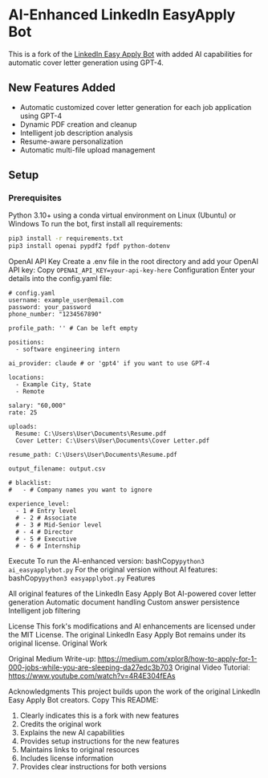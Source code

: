 # AI-Enhanced LinkedIn EasyApply Bot

This is a fork of the [LinkedIn Easy Apply Bot](https://github.com/lorencmiki/linkedin-easy-apply-bot) with added AI capabilities for automatic cover letter generation using GPT-4.

## New Features Added
- Automatic customized cover letter generation for each job application using GPT-4
- Dynamic PDF creation and cleanup
- Intelligent job description analysis
- Resume-aware personalization
- Automatic multi-file upload management

## Setup 

### Prerequisites
Python 3.10+ using a conda virtual environment on Linux (Ubuntu) or Windows
To run the bot, first install all requirements:

```bash
pip3 install -r requirements.txt
pip3 install openai pypdf2 fpdf python-dotenv
```
OpenAI API Key
Create a .env file in the root directory and add your OpenAI API key:
Copy
```OPENAI_API_KEY=your-api-key-here```
Configuration
Enter your details into the config.yaml file:
```
# config.yaml
username: example_user@email.com
password: your_password
phone_number: "1234567890"

profile_path: '' # Can be left empty

positions:
  - software engineering intern

ai_provider: claude # or 'gpt4' if you want to use GPT-4

locations:
  - Example City, State
  - Remote

salary: "60,000"
rate: 25

uploads:
  Resume: C:\Users\User\Documents\Resume.pdf
  Cover Letter: C:\Users\User\Documents\Cover Letter.pdf

resume_path: C:\Users\User\Documents\Resume.pdf

output_filename: output.csv

# blacklist:
#   - # Company names you want to ignore

experience_level:
  - 1 # Entry level
  # - 2 # Associate
  # - 3 # Mid-Senior level
  # - 4 # Director
  # - 5 # Executive
  # - 6 # Internship
```
Execute
To run the AI-enhanced version:
bashCopy```python3 ai_easyapplybot.py```
For the original version without AI features:
bashCopy```python3 easyapplybot.py```
Features

All original features of the LinkedIn Easy Apply Bot
AI-powered cover letter generation
Automatic document handling
Custom answer persistence
Intelligent job filtering

License
This fork's modifications and AI enhancements are licensed under the MIT License.
The original LinkedIn Easy Apply Bot remains under its original license.
Original Work

Original Medium Write-up: https://medium.com/xplor8/how-to-apply-for-1-000-jobs-while-you-are-sleeping-da27edc3b703
Original Video Tutorial: https://www.youtube.com/watch?v=4R4E304fEAs

Acknowledgments
This project builds upon the work of the original LinkedIn Easy Apply Bot creators.
Copy
This README:
1. Clearly indicates this is a fork with new features
2. Credits the original work
3. Explains the new AI capabilities
4. Provides setup instructions for the new features
5. Maintains links to original resources
6. Includes license information
7. Provides clear instructions for both versions
